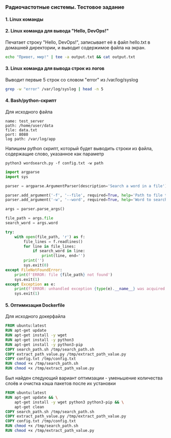 ### Радиочастотные системы. Тестовое задание

#### 1. Linux команды 

#### 2. Linux команда для вывода "Hello, DevOps!"
Печатает строку "Hello, DevOps!", записывает её в файл hello.txt в домашней директории, и выводит содержимое 
файла на экран.

```sh
echo "Привет, мир!" | tee -a output.txt && cat output.txt
```

#### 3. Linux команда для вывода строк из логов
Выводит первые 5 строк со словом "error" из /var/log/syslog

```sh
grep -w "error" /var/log/syslog | head -n 5
```

#### 4. Bash/python-скрипт

Для исходного файла

```
name: test_server
path: /home/user/data
file: data.txt
port: 8080
log path: /var/log/app
```

Напишем python скрипт, который будет выводить строки из файла, содержащие слово, указанное как параметр

`python3 wordsearch.py -f config.txt -w path`

```python
import argparse
import sys

parser = argparse.ArgumentParser(description='Search a word in a file')

parser.add_argument('-f', '--file', required=True, help='Path to file to parse')
parser.add_argument('-w', '--word', required=True, help='Word to search in file')

args = parser.parse_args()

file_path = args.file
search_word = args.word

try:
    with open(file_path, 'r') as f:
        file_lines = f.readlines()
        for line in file_lines:
            if search_word in line:
                print(line, end='')
        print('')
        sys.exit(0)
except FileNotFoundError:
    print(f'ERROR: file {file_path} not found')
    sys.exit(1)
except Exception as e:
    print(f'ERROR: unhandled exception {type(e).__name__} was acquired')
    sys.exit(1)

```

#### 5. Оптимизация Dockerfile

Для исходного докерфайла

```Dockerfile
FROM ubuntu:latest
RUN apt-get update
RUN apt-get install -y wget
RUN apt-get install -y python3
RUN apt-get install -y python3-pip
COPY search_path.sh /tmp/search_path.sh
COPY extract_path_value.py /tmp/extract_path_value.py
COPY config.txt /tmp/config.txt
RUN chmod +x /tmp/search_path.sh
RUN chmod +x /tmp/extract_path_value.py
```

Был найден следующий вариант оптимзации - уменьшение количества слоёв и очистка кэша пакетов после их установки

```Dockerfile
FROM ubuntu:latest
RUN apt-get update && \
    apt-get install -y wget python3 python3-pip && \
    apt-get clean
COPY search_path.sh /tmp/search_path.sh
COPY extract_path_value.py /tmp/extract_path_value.py
COPY config.txt /tmp/config.txt
RUN chmod +x /tmp/search_path.sh
RUN chmod +x /tmp/extract_path_value.py
```